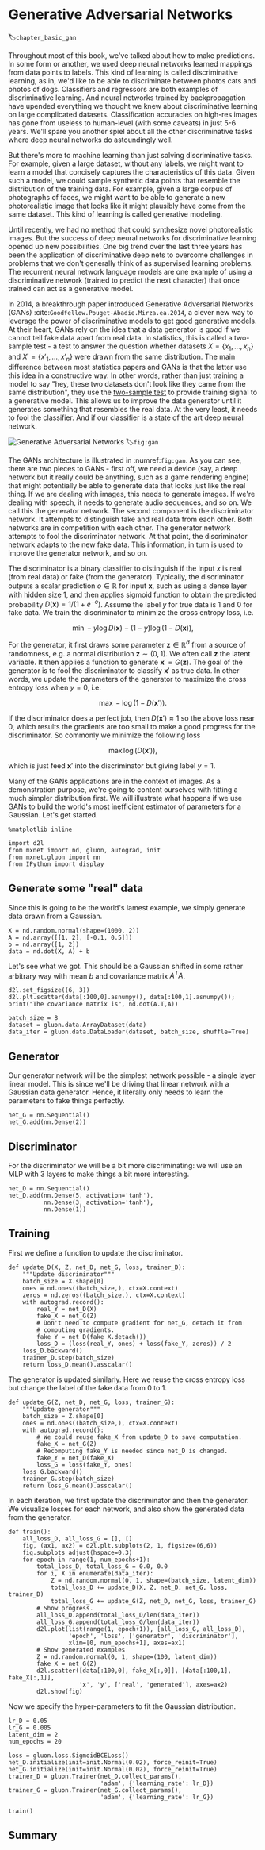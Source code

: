 # Generative Adversarial Networks
:label:`chapter_basic_gan`

Throughout most of this book, we've talked about how to make predictions. In some form or another, we used deep neural networks learned mappings from data points to labels. This kind of learning is called discriminative learning, as in, we'd like to be able to discriminate between photos cats and photos of dogs. Classifiers and regressors are both examples of discriminative learning. And neural networks trained by backpropagation have upended everything we thought we knew about discriminative learning on large complicated datasets. Classification accuracies on high-res images has gone from useless to human-level (with some caveats) in just 5-6 years. We'll spare you another spiel about all the other discriminative tasks where deep neural networks do astoundingly well.

But there's more to machine learning than just solving discriminative tasks. For example, given a large dataset, without any labels, we might want to learn a model that concisely captures the characteristics of this data. Given such a model, we could sample synthetic data points that resemble the distribution of the training data. For example, given a large corpus of photographs of faces, we might want to be able to generate a new photorealistic image that looks like it might plausibly have come from the same dataset. This kind of learning is called generative modeling.

Until recently, we had no method that could synthesize novel photorealistic images. But the success of deep neural networks for discriminative learning opened up new possibilities. One big trend over the last three years has been the application of discriminative deep nets to overcome challenges in problems that we don't generally think of as supervised learning problems. The recurrent neural network language models are one example of using a discriminative network (trained to predict the next character) that once trained can act as a generative model.

In 2014, a breakthrough paper introduced Generative Adversarial Networks (GANs) :cite:`Goodfellow.Pouget-Abadie.Mirza.ea.2014`, a clever new way to leverage the power of discriminative models to get good generative models. At their heart, GANs rely on the idea that a data generator is good if we cannot tell fake data apart from real data. In statistics, this is called a two-sample test - a test to answer the question whether datasets $X=\{x_1,\ldots,x_n\}$ and $X'=\{x'_1,\ldots,x'_n\}$ were drawn from the same distribution. The main difference between most statistics papers and GANs is that the latter use this idea in a constructive way. In other words, rather than just training a model to say "hey, these two datasets don't look like they came from the same distribution", they use the [two-sample test](https://en.wikipedia.org/wiki/Two-sample_hypothesis_testing) to provide training signal to a generative model. This allows us to improve the data generator until it generates something that resembles the real data. At the very least, it needs to fool the classifier. And if our classifier is a state of the art deep neural network.

![Generative Adversarial Networks](../img/gan.svg)
:label:`fig:gan`

The GANs architecture is illustrated in :numref:`fig:gan`.
As you can see, there are two pieces to GANs - first off, we need a device (say, a deep network but it really could be anything, such as a game rendering engine) that might potentially be able to generate data that looks just like the real thing. If we are dealing with images, this needs to generate images. If we're dealing with speech, it needs to generate audio sequences, and so on. We call this the generator network. The second component is the discriminator network. It attempts to distinguish fake and real data from each other. Both networks are in competition with each other. The generator network attempts to fool the discriminator network. At that point, the discriminator network adapts to the new fake data. This information, in turn is used to improve the generator network, and so on.

The discriminator is a binary classifier to distinguish if the input $x$ is real (from real data) or fake (from the generator). Typically, the discriminator outputs a scalar prediction $o\in\mathbb R$ for input $\mathbf x$, such as using a dense layer with hidden size 1, and then applies sigmoid function to obtain the predicted probability $D(\mathbf x) = 1/(1+e^{-o})$. Assume the label $y$ for true data is $1$ and $0$ for fake data. We train the discriminator to minimize the cross entropy loss, i.e.

$$ \min - y \log D(\mathbf x) - (1-y)\log(1-D(\mathbf x)),$$

For the generator, it first draws some parameter $\mathbf z\in\mathbb R^d$ from a source of randomness, e.g. a normal distribution $\mathbf z\sim\mathcal(0,1)$. We often call $\mathbf z$ the latent variable.
It then applies a function to generate $\mathbf x'=G(\mathbf z)$. The goal of the generator is to fool the discriminator to classify $\mathbf x'$ as true data. In other words, we update the parameters of the generator to maximize the cross entropy loss when $y=0$, i.e.

$$ \max - \log(1-D(\mathbf x')).$$

If the discriminator does a perfect job, then $D(\mathbf x')\approx 1$ so the above loss near 0, which results the gradients are too small to make a good progress for the discriminator. So commonly we minimize the following loss

$$ \max \log(D(\mathbf x')), $$

which is just feed $\mathbf x'$ into the discriminator but giving label $y=1$.


Many of the GANs applications are in the context of images. As a demonstration purpose, we're going to content ourselves with fitting a much simpler distribution first. We will illustrate what happens if we use GANs to build the world's most inefficient estimator of parameters for a Gaussian. Let's get started.

```{.python .input  n=1}
%matplotlib inline

import d2l
from mxnet import nd, gluon, autograd, init
from mxnet.gluon import nn
from IPython import display
```

## Generate some "real" data

Since this is going to be the world's lamest example, we simply generate data drawn from a Gaussian.

```{.python .input  n=2}
X = nd.random.normal(shape=(1000, 2))
A = nd.array([[1, 2], [-0.1, 0.5]])
b = nd.array([1, 2])
data = nd.dot(X, A) + b
```

Let's see what we got. This should be a Gaussian shifted in some rather arbitrary way with mean $b$ and covariance matrix $A^TA$.

```{.python .input  n=3}
d2l.set_figsize((6, 3))
d2l.plt.scatter(data[:100,0].asnumpy(), data[:100,1].asnumpy());
print("The covariance matrix is", nd.dot(A.T,A))
```

```{.python .input  n=4}
batch_size = 8
dataset = gluon.data.ArrayDataset(data)
data_iter = gluon.data.DataLoader(dataset, batch_size, shuffle=True)
```

## Generator

Our generator network will be the simplest network possible - a single layer linear model. This is since we'll be driving that linear network with a Gaussian data generator. Hence, it literally only needs to learn the parameters to fake things perfectly.

```{.python .input  n=5}
net_G = nn.Sequential()
net_G.add(nn.Dense(2))
```

## Discriminator

For the discriminator we will be a bit more discriminating: we will use an MLP with 3 layers to make things a bit more interesting.

```{.python .input  n=6}
net_D = nn.Sequential()
net_D.add(nn.Dense(5, activation='tanh'),
          nn.Dense(3, activation='tanh'),
          nn.Dense(1))
```

## Training

First we define a function to update the discriminator.

```{.python .input  n=7}
def update_D(X, Z, net_D, net_G, loss, trainer_D):
    """Update discriminator"""
    batch_size = X.shape[0]
    ones = nd.ones((batch_size,), ctx=X.context)
    zeros = nd.zeros((batch_size,), ctx=X.context)
    with autograd.record():
        real_Y = net_D(X)
        fake_X = net_G(Z)
        # Don't need to compute gradient for net_G, detach it from
        # computing gradients.
        fake_Y = net_D(fake_X.detach())
        loss_D = (loss(real_Y, ones) + loss(fake_Y, zeros)) / 2
    loss_D.backward()
    trainer_D.step(batch_size)
    return loss_D.mean().asscalar()
```

The generator is updated similarly. Here we reuse the cross entropy loss but change the label of the fake data from $0$ to $1$.

```{.python .input  n=8}
def update_G(Z, net_D, net_G, loss, trainer_G):
    """Update generator"""
    batch_size = Z.shape[0]
    ones = nd.ones((batch_size,), ctx=X.context)
    with autograd.record():
        # We could reuse fake_X from update_D to save computation.
        fake_X = net_G(Z)
        # Recomputing fake_Y is needed since net_D is changed.
        fake_Y = net_D(fake_X)
        loss_G = loss(fake_Y, ones)
    loss_G.backward()
    trainer_G.step(batch_size)
    return loss_G.mean().asscalar()
```

In each iteration, we first update the discriminator and then the generator. We visualize losses for each network, and also show the generated data from the generator.

```{.python .input  n=9}
def train():
    all_loss_D, all_loss_G = [], []
    fig, (ax1, ax2) = d2l.plt.subplots(2, 1, figsize=(6,6))
    fig.subplots_adjust(hspace=0.3)
    for epoch in range(1, num_epochs+1):
        total_loss_D, total_loss_G = 0.0, 0.0
        for i, X in enumerate(data_iter):
            Z = nd.random.normal(0, 1, shape=(batch_size, latent_dim))
            total_loss_D += update_D(X, Z, net_D, net_G, loss, trainer_D)
            total_loss_G += update_G(Z, net_D, net_G, loss, trainer_G)
        # Show progress.
        all_loss_D.append(total_loss_D/len(data_iter))
        all_loss_G.append(total_loss_G/len(data_iter))
        d2l.plot(list(range(1, epoch+1)), [all_loss_G, all_loss_D],
                 'epoch', 'loss', ['generator', 'discriminator'],
                 xlim=[0, num_epochs+1], axes=ax1)
        # Show generated examples
        Z = nd.random.normal(0, 1, shape=(100, latent_dim))
        fake_X = net_G(Z)
        d2l.scatter([data[:100,0], fake_X[:,0]], [data[:100,1], fake_X[:,1]],
                    'x', 'y', ['real', 'generated'], axes=ax2)
        d2l.show(fig)
```

Now we specify the hyper-parameters to fit the Gaussian distribution.

```{.python .input  n=10}
lr_D = 0.05
lr_G = 0.005
latent_dim = 2
num_epochs = 20

loss = gluon.loss.SigmoidBCELoss()
net_D.initialize(init=init.Normal(0.02), force_reinit=True)
net_G.initialize(init=init.Normal(0.02), force_reinit=True)
trainer_D = gluon.Trainer(net_D.collect_params(),
                          'adam', {'learning_rate': lr_D})
trainer_G = gluon.Trainer(net_G.collect_params(),
                          'adam', {'learning_rate': lr_G})

train()
```

## Summary
